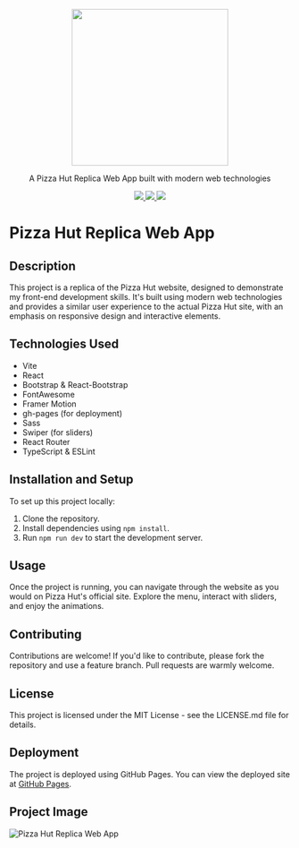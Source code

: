 <p align="center">
  <img src="./public/favicon.ico" height="280px">
  <p align="center">A Pizza Hut Replica Web App built with modern web technologies<p>
  <p align="center">
    <a href="https://www.npmjs.com/package/vite-project">
      <img src="https://img.shields.io/npm/v/vite-project.svg" />
    </a>
    <a href="https://travis-ci.org/rtao-god/pizzeria">
      <img src="https://img.shields.io/travis/rtao-god/pizzeria.svg" />
    </a>
    <a href="https://github.com/rtao-god/pizzeria/blob/master/LICENSE">
      <img src="https://img.shields.io/github/license/rtao-god/pizzeria.svg" />
    </a>
  </p>
</p>

# Pizza Hut Replica Web App

## Description
This project is a replica of the Pizza Hut website, designed to demonstrate my front-end development skills. It's built using modern web technologies and provides a similar user experience to the actual Pizza Hut site, with an emphasis on responsive design and interactive elements.

## Technologies Used
- Vite
- React
- Bootstrap & React-Bootstrap
- FontAwesome
- Framer Motion
- gh-pages (for deployment)
- Sass
- Swiper (for sliders)
- React Router
- TypeScript & ESLint

## Installation and Setup
To set up this project locally:
1. Clone the repository.
2. Install dependencies using `npm install`.
3. Run `npm run dev` to start the development server.

## Usage
Once the project is running, you can navigate through the website as you would on Pizza Hut's official site. Explore the menu, interact with sliders, and enjoy the animations.

## Contributing
Contributions are welcome! If you'd like to contribute, please fork the repository and use a feature branch. Pull requests are warmly welcome.

## License
This project is licensed under the MIT License - see the LICENSE.md file for details.

## Deployment
The project is deployed using GitHub Pages. You can view the deployed site at [GitHub Pages](https://rtao-god.github.io/pizzeria/vite-project/index.html).

## Project Image
![Pizza Hut Replica Web App](image-link-here)
